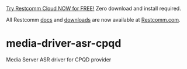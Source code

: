 
[Try Restcomm Cloud NOW for FREE!](https://www.restcomm.com/sign-up/) Zero download and install required.


All Restcomm [docs](https://www.restcomm.com/docs/) and [downloads](https://www.restcomm.com/downloads/) are now available at [Restcomm.com](https://www.restcomm.com).



# media-driver-asr-cpqd
Media Server ASR driver for CPQD provider
